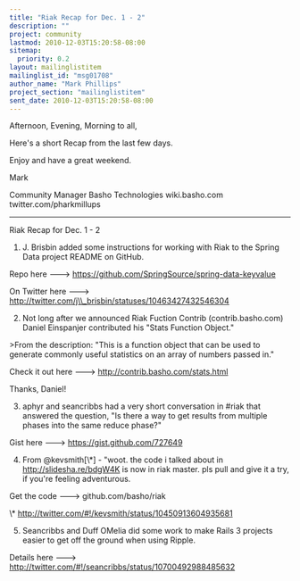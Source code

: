 ```yaml
---
title: "Riak Recap for Dec. 1 - 2"
description: ""
project: community
lastmod: 2010-12-03T15:20:58-08:00
sitemap:
  priority: 0.2
layout: mailinglistitem
mailinglist_id: "msg01708"
author_name: "Mark Phillips"
project_section: "mailinglistitem"
sent_date: 2010-12-03T15:20:58-08:00
---
```



Afternoon, Evening, Morning to all,

Here's a short Recap from the last few days.

Enjoy and have a great weekend.

Mark

Community Manager
Basho Technologies
wiki.basho.com
twitter.com/pharkmillups

----

Riak Recap for Dec. 1 - 2

1) J. Brisbin added some instructions for working with Riak to the
Spring Data project README on GitHub.

Repo here ---&gt; https://github.com/SpringSource/spring-data-keyvalue

On Twitter here ---&gt; http://twitter.com/j\\_brisbin/statuses/10463427432546304

2) Not long after we announced Riak Fuction Contrib
(contrib.basho.com) Daniel Einspanjer contributed his "Stats Function
Object."

&gt;From the description: "This is a function object that can be used to
generate commonly useful statistics on an array of numbers passed in."

Check it out here ---&gt; http://contrib.basho.com/stats.html

Thanks, Daniel!

3) aphyr and seancribbs had a very short conversation in #riak that
answered the question, "Is there a way to get results from multiple
phases into the same reduce phase?"

Gist here ---&gt; https://gist.github.com/727649

4) From @kevsmith[\\*] - "woot. the code i talked about in
http://slidesha.re/bdgW4K is now in riak master. pls pull and give it
a try, if you're feeling adventurous.

Get the code ---&gt; github.com/basho/riak

\\* http://twitter.com/#!/kevsmith/status/10450913604935681

5) Seancribbs and Duff OMelia did some work to make Rails 3 projects
easier to get off the ground when using Ripple.

Details here ---&gt; http://twitter.com/#!/seancribbs/status/10700492988485632

